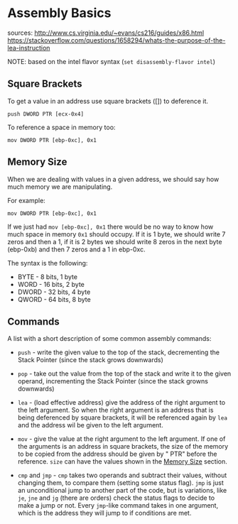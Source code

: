 # Assembly Basics

sources:
http://www.cs.virginia.edu/~evans/cs216/guides/x86.html \
https://stackoverflow.com/questions/1658294/whats-the-purpose-of-the-lea-instruction

NOTE: based on the intel flavor syntax (`set disassembly-flavor intel`)

## Square Brackets

To get a value in an address use square brackets ([]) to deference it.

`push DWORD PTR [ecx-0x4]`

To reference a space in memory too:

`mov DWORD PTR [ebp-0xc], 0x1`

## Memory Size

When we are dealing with values in a given address, we should say how much
memory we are manipulating.

For example:

`mov DWORD PTR [ebp-0xc], 0x1`

If we just had `mov [ebp-0xc], 0x1` there would be no way to know how much
space in memory `0x1` should occupy. If it is 1 byte, we should write
7 zeros and then a 1, if it is 2 bytes we should write 8 zeros in the
next byte (ebp-0xb) and then 7 zeros and a 1 in ebp-0xc.

The syntax is the following:

* BYTE - 8 bits, 1 byte
* WORD - 16 bits, 2 byte
* DWORD - 32 bits, 4 byte
* QWORD - 64 bits, 8 byte

## Commands

A list with a short description of some common assembly commands:

* `push` - write the given value to the top of the stack, decrementing the
Stack Pointer (since the stack grows downwards)

* `pop` - take out the value from the top of the stack and write it to
the given operand, incrementing the Stack Pointer (since the stack growns
downwards)

* `lea` - (load effective address) give the address of the right argument
to the left argument. So when the right argument is an address that is
being deferenced by square brackets, it will be referenced again by `lea`
and the address wil be given to the left argument.

* `mov` - give the value at the right argument to the left argument. If one
of the arguments is an address in square brackets, the size of the memory
to be copied from the address should be given by "<size> PTR" before the
reference. `size` can have the values shown in the
[Memory Size](#memory-size) section.

* `cmp` and `jmp` - `cmp` takes two operands and subtract their values,
without changing them, to compare them (setting some status flag). `jmp`
is just an unconditional jump to another part of the code, but is
variations, like `je`, `jne` and `jg` (there are orders) check the status
flags to decide to make a jump or not. Every `jmp`-like command takes in
one argument, which is the address they will jump to if conditions are met.
